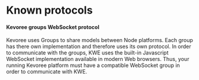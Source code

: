 # Known protocols
#### Kevoree groups WebSocket protocol
Kevoree uses Groups to share models between Node platforms. Each group has there own implementation and therefore uses its own protocol. In order to communicate with the groups, KWE uses the built-in Javascript WebSocket implementation available in modern Web browsers. Thus, your running Kevoree platform must have a compatible WebSocket group in order to communicate with KWE.
